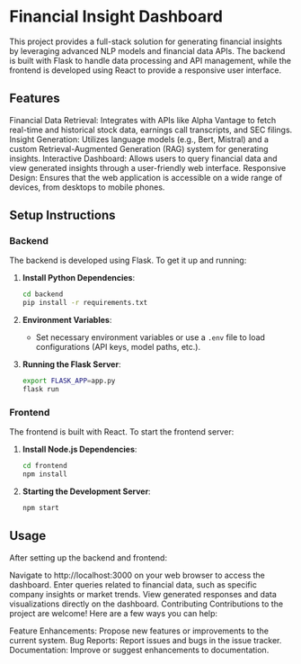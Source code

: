 # Financial Insight Dashboard
This project provides a full-stack solution for generating financial insights by leveraging advanced NLP models and financial data APIs. The backend is built with Flask to handle data processing and API management, while the frontend is developed using React to provide a responsive user interface.

## Features
Financial Data Retrieval: Integrates with APIs like Alpha Vantage to fetch real-time and historical stock data, earnings call transcripts, and SEC filings.
Insight Generation: Utilizes language models (e.g., Bert, Mistral) and a custom Retrieval-Augmented Generation (RAG) system for generating insights.
Interactive Dashboard: Allows users to query financial data and view generated insights through a user-friendly web interface.
Responsive Design: Ensures that the web application is accessible on a wide range of devices, from desktops to mobile phones.

## Setup Instructions
### Backend
The backend is developed using Flask. To get it up and running:

1. **Install Python Dependencies**:
    ```bash
    cd backend
    pip install -r requirements.txt
    ```

2. **Environment Variables**:
    - Set necessary environment variables or use a `.env` file to load configurations (API keys, model paths, etc.).

3. **Running the Flask Server**:
    ```bash
    export FLASK_APP=app.py
    flask run
    ```

### Frontend

The frontend is built with React. To start the frontend server:

1. **Install Node.js Dependencies**:
    ```bash
    cd frontend
    npm install
    ```

2. **Starting the Development Server**:
    ```bash
    npm start
    ```

## Usage
After setting up the backend and frontend:

Navigate to http://localhost:3000 on your web browser to access the dashboard.
Enter queries related to financial data, such as specific company insights or market trends.
View generated responses and data visualizations directly on the dashboard.
Contributing
Contributions to the project are welcome! Here are a few ways you can help:

Feature Enhancements: Propose new features or improvements to the current system.
Bug Reports: Report issues and bugs in the issue tracker.
Documentation: Improve or suggest enhancements to documentation.
